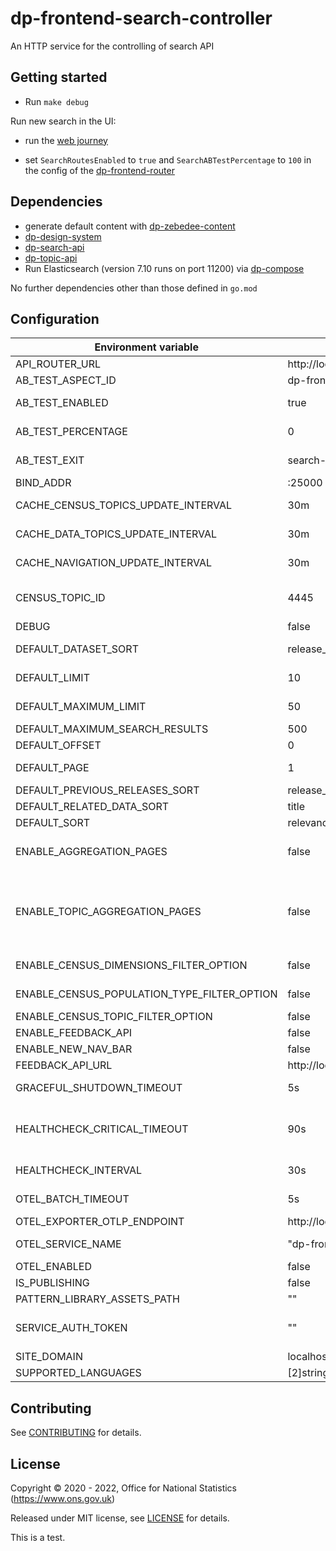 # dp-frontend-search-controller

An HTTP service for the controlling of search API

## Getting started

* Run `make debug`

Run new search in the UI:
* run the [web journey](https://github.com/ONSdigital/dp/blob/main/guides/INSTALLING.md#web-journey)

* set `SearchRoutesEnabled` to `true` and `SearchABTestPercentage` to `100` in the config of the [dp-frontend-router](https://github.com/ONSdigital/dp-frontend-router)

## Dependencies

* generate default content with [dp-zebedee-content](https://github.com/ONSdigital/dp-zebedee-content#dp-zebedee-content)
* [dp-design-system](https://github.com/ONSdigital/dp-design-system)
* [dp-search-api](https://github.com/ONSdigital/dp-search-api)
* [dp-topic-api](https://github.com/ONSdigital/dp-topic-api)
* Run Elasticsearch (version 7.10 runs on port 11200) via [dp-compose](https://github.com/ONSdigital/dp-compose) 

No further dependencies other than those defined in `go.mod`

## Configuration

| Environment variable                        | Default                            | Description                                                                                                                                                           |
|---------------------------------------------|------------------------------------|-----------------------------------------------------------------------------------------------------------------------------------------------------------------------|
| API_ROUTER_URL                              | http://localhost:23200/v1          | The URL of the [dp-api-router](https://github.com/ONSdigital/dp-api-router)                                                                                           |
| AB_TEST_ASPECT_ID                           | dp-frontend-search-controller      | Unique Aspect ID for AB test cookie                                                                                                                                   |
| AB_TEST_ENABLED                             | true                               | If AB testing is switched on - if false, this will default to the new handler                                                                                         |
| AB_TEST_PERCENTAGE                          | 0                                  | What percentage of traffic goes to the new handler                                                                                                                    |
| AB_TEST_EXIT                                | search-ab-exit                     | Param to purge the cookie if a user enters in browser                                                                                                                 |
| BIND_ADDR                                   | :25000                             | The port to bind to                                                                                                                                                   |
| CACHE_CENSUS_TOPICS_UPDATE_INTERVAL         | 30m                                | The time interval to update cache for census topics (`time.Duration` format)                                                                                          |
| CACHE_DATA_TOPICS_UPDATE_INTERVAL           | 30m                                | The time interval to update cache for data topics (`time.Duration` format)                                                                                            |
| CACHE_NAVIGATION_UPDATE_INTERVAL            | 30m                                | The time interval to update cache for navigation bar (`time.Duration` format)                                                                                         |
| CENSUS_TOPIC_ID                             | 4445                               | Unique identifier for the census topic, used to get census topics from Topics API                                                                                     |
| DEBUG                                       | false                              | Enable debug mode                                                                                                                                                     |
| DEFAULT_DATASET_SORT                        | release_date                       | The default sort for census dataset finder                                                                                                                            |
| DEFAULT_LIMIT                               | 10                                 | The default limit of search results in a page                                                                                                                         |
| DEFAULT_MAXIMUM_LIMIT                       | 50                                 | The default maximum limit of search results in a page                                                                                                                 |
| DEFAULT_MAXIMUM_SEARCH_RESULTS              | 500                                | The default maximum search results                                                                                                                                    |
| DEFAULT_OFFSET                              | 0                                  | The default offset of search results                                                                                                                                  |
| DEFAULT_PAGE                                | 1                                  | The default current page of search results                                                                                                                            |
| DEFAULT_PREVIOUS_RELEASES_SORT              | release_date                       | The default sort for previous releases                                                                                                                                |
| DEFAULT_RELATED_DATA_SORT                   | title                              | The default sort for related data                                                                                                                                     |
| DEFAULT_SORT                                | relevance                          | The default sort of search results                                                                                                                                    |
| ENABLE_AGGREGATION_PAGES                    | false                              | Enable the aggregation pages, is a combination feature flag with ENABLE_TOPIC_AGGREGATION_PAGES                                                                       |
| ENABLE_TOPIC_AGGREGATION_PAGES              | false                              | Enable the topic aggregation pages, is a combination feature flag with ENABLE_AGGREGATION_PAGES. To enable this, the ENABLE_AGGREGATION_PAGES flag has to be enabled. |
| ENABLE_CENSUS_DIMENSIONS_FILTER_OPTION      | false                              | Enable dimensions filter for census dataset finder                                                                                                                    |
| ENABLE_CENSUS_POPULATION_TYPE_FILTER_OPTION | false                              | Enable populations filter for census dataset finder                                                                                                                   |
| ENABLE_CENSUS_TOPIC_FILTER_OPTION           | false                              |                                                                                                                                                                       |
| ENABLE_FEEDBACK_API                         | false                              |                                                                                                                                                                       |
| ENABLE_NEW_NAV_BAR                          | false                              |                                                                                                                                                                       |
| FEEDBACK_API_URL                            | http://localhost:23200/v1/feedback |                                                                                                                                                                       |
| GRACEFUL_SHUTDOWN_TIMEOUT                   | 5s                                 | The graceful shutdown timeout in seconds (`time.Duration` format)                                                                                                     |
| HEALTHCHECK_CRITICAL_TIMEOUT                | 90s                                | Time to wait until an unhealthy dependent propagates its state to make this app unhealthy (`time.Duration` format)                                                    |
| HEALTHCHECK_INTERVAL                        | 30s                                | Time between self-healthchecks (`time.Duration` format)                                                                                                               |
| OTEL_BATCH_TIMEOUT                          | 5s                                 | Interval between pushes to OT Collector                                                                                                                               |
| OTEL_EXPORTER_OTLP_ENDPOINT                 | http://localhost:4317              | URL for OpenTelemetry endpoint                                                                                                                                        |
| OTEL_SERVICE_NAME                           | "dp-frontend-search-controller"    | Service name to report to telemetry tools                                                                                                                             |
| OTEL_ENABLED                                | false                              | Feature flag to enable OpenTelemetry                                                                                                                                  |
| IS_PUBLISHING                               | false                              | Mode in which service is running                                                                                                                                      |
| PATTERN_LIBRARY_ASSETS_PATH                 | ""                                 | Pattern library location                                                                                                                                              |
| SERVICE_AUTH_TOKEN                          | ""                                 | This is required to identify the controller when it calls the topic API via the API router in publishing mode                                                         |
| SITE_DOMAIN                                 | localhost                          |                                                                                                                                                                       |
| SUPPORTED_LANGUAGES                         | [2]string{"en", "cy"}              | Supported languages                                                                                                                                                   |

## Contributing

See [CONTRIBUTING](CONTRIBUTING.md) for details.

## License

Copyright © 2020 - 2022, Office for National Statistics (https://www.ons.gov.uk)

Released under MIT license, see [LICENSE](LICENSE.md) for details.

This is a test.
